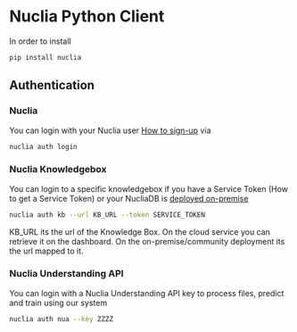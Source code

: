 # Nuclia Python Client

In order to install

```bash
pip install nuclia
```

## Authentication

### Nuclia

You can login with your Nuclia user [How to sign-up](https://nuclia.cloud/user/signup) via

```bash
nuclia auth login
```


### Nuclia Knowledgebox

You can login to a specific knowledgebox if you have a Service Token (How to get a Service Token) or your NucliaDB is [deployed on-premise](https://docs.nuclia.dev/docs/nucliadb/deploy)

```bash
nuclia auth kb --url KB_URL --token SERVICE_TOKEN
```

KB_URL its the url of the Knowledge Box. On the cloud service you can retrieve it on the dashboard. On the on-premise/community deployment its the url mapped to it.


### Nuclia Understanding API

You can login with a Nuclia Understanding API key to process files, predict and train using our system

```bash
nuclia auth nua --key ZZZZ
```
